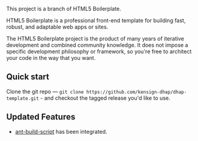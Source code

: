 
This project is a branch of HTML5 Boilerplate.

HTML5 Boilerplate is a professional front-end template for building fast,
robust, and adaptable web apps or sites.

The HTML5 Boilerplate project is the product of many years of iterative development and combined community knowledge. 
It does not impose a specific development philosophy or framework, so you're free to architect your code in the way 
that you want.


## Quick start

Clone the git repo — `git clone https://github.com/kensign-dhap/dhap-template.git` - and checkout the tagged
release you'd like to use.


## Updated Features

* [ant-build-script](https://github.com/kensign-dhap/ant-build-script) has been integrated. 


